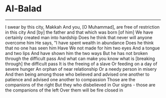 # Al-Balad
---
I swear by this city, Makkah
And you, [O Muhammad], are free of restriction in this city
And [by] the father and that which was born [of him]
We have certainly created man into hardship
Does he think that never will anyone overcome him
He says, "I have spent wealth in abundance
Does he think that no one has seen him
Have We not made for him two eyes
And a tongue and two lips
And have shown him the two ways
But he has not broken through the difficult pass
And what can make you know what is [breaking through] the difficult pass
It is the freeing of a slave
Or feeding on a day of severe hunger
An orphan of near relationship
Or a needy person in misery
And then being among those who believed and advised one another to patience and advised one another to compassion
Those are the companions of the right
But they who disbelieved in Our signs - those are the companions of the left
Over them will be fire closed in

